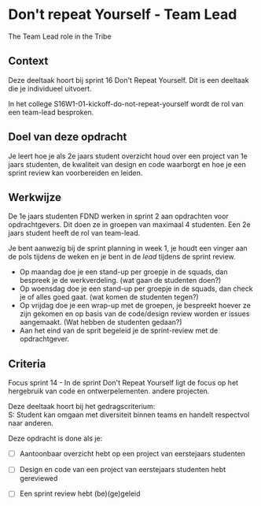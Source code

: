 
# Don't repeat Yourself - Team Lead

The Team Lead role in the Tribe 

## Context

Deze deeltaak hoort bij sprint 16 Don't Repeat Yourself. Dit is een deeltaak die je individueel uitvoert.

In het college S16W1-01-kickoff-do-not-repeat-yourself wordt de rol van een team-lead besproken.


## Doel van deze opdracht

Je leert hoe je als 2e jaars student overzicht houd over een project van 1e jaars studenten, de kwaliteit van design en code waarborgt en hoe je een sprint review kan voorbereiden en leiden. 


## Werkwijze

De 1e jaars studenten FDND werken in sprint 2 aan opdrachten voor opdrachtgevers. Dit doen ze in groepen van maximaal 4 studenten. Een 2e jaars student heeft de rol van team-lead. 

Je bent aanwezig bij de sprint planning in week 1, je houdt een vinger aan de pols tijdens de weken en je bent in de _lead_ tijdens de sprint review. 

- Op maandag doe je een stand-up per groepje in de squads, dan bespreek je de werkverdeling. (wat gaan de studenten doen?)
- Op woensdag  doe je een stand-up per groepje in de squads, dan check je of alles goed gaat. (wat komen de studenten tegen?)
- Op vrijdag doe je een wrap-up met  de groepen, je bespreekt hoever ze zijn gekomen en op basis van de code/design review worden er issues aangemaakt. (Wat hebben de studenten gedaan?)
- Aan het eind van de sprit begeleid je de sprint-review met de opdrachtgever.

## Criteria

Focus sprint 14 -  In de sprint Don't Repeat Yourself ligt de focus op het hergebruik van code en ontwerpelementen.
andere projecten.

Deze deeltaak hoort bij het gedragscriterium:  
S: Student kan omgaan met diversiteit binnen teams en handelt respectvol naar anderen.

Deze opdracht is done als je:

- [ ] Aantoonbaar overzicht hebt op een project van eerstejaars studenten
- [ ] Design en code van een project van eerstejaars studenten hebt gereviewed
- [ ] Een sprint review hebt (be)(ge)geleid

